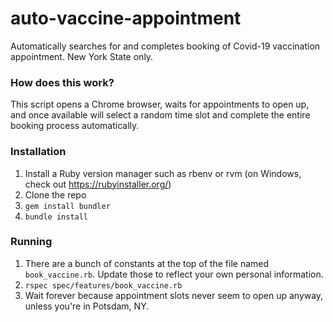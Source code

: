 # auto-vaccine-appointment
Automatically searches for and completes booking of Covid-19 vaccination appointment. New York State only.

### How does this work? ###

This script opens a Chrome browser, waits for appointments to open up, and once available will select a random time slot and complete the entire booking process automatically.

### Installation ###

1. Install a Ruby version manager such as rbenv or rvm (on Windows, check out https://rubyinstaller.org/)
2. Clone the repo
3. `gem install bundler`
4. `bundle install`

### Running ###

1. There are a bunch of constants at the top of the file named `book_vaccine.rb`. Update those to reflect your own personal information.
2. `rspec spec/features/book_vaccine.rb`
3. Wait forever because appointment slots never seem to open up anyway, unless you're in Potsdam, NY.
